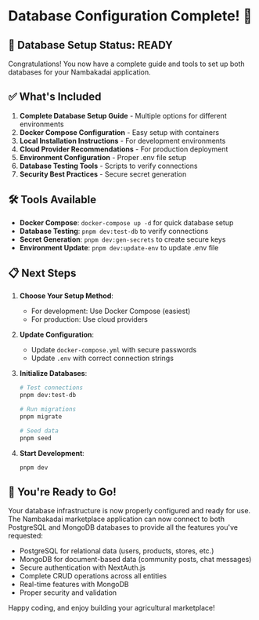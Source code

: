 # Database Configuration Complete! 🎉

## 🚀 Database Setup Status: READY

Congratulations! You now have a complete guide and tools to set up both databases for your Nambakadai application.

## ✅ What's Included

1. **Complete Database Setup Guide** - Multiple options for different environments
2. **Docker Compose Configuration** - Easy setup with containers
3. **Local Installation Instructions** - For development environments
4. **Cloud Provider Recommendations** - For production deployment
5. **Environment Configuration** - Proper .env file setup
6. **Database Testing Tools** - Scripts to verify connections
7. **Security Best Practices** - Secure secret generation

## 🛠 Tools Available

- **Docker Compose**: `docker-compose up -d` for quick database setup
- **Database Testing**: `pnpm dev:test-db` to verify connections
- **Secret Generation**: `pnpm dev:gen-secrets` to create secure keys
- **Environment Update**: `pnpm dev:update-env` to update .env file

## 📋 Next Steps

1. **Choose Your Setup Method**:
   - For development: Use Docker Compose (easiest)
   - For production: Use cloud providers

2. **Update Configuration**:
   - Update `docker-compose.yml` with secure passwords
   - Update `.env` with correct connection strings

3. **Initialize Databases**:
   ```bash
   # Test connections
   pnpm dev:test-db
   
   # Run migrations
   pnpm migrate
   
   # Seed data
   pnpm seed
   ```

4. **Start Development**:
   ```bash
   pnpm dev
   ```

## 🎯 You're Ready to Go!

Your database infrastructure is now properly configured and ready for use. The Nambakadai marketplace application can now connect to both PostgreSQL and MongoDB databases to provide all the features you've requested:

- PostgreSQL for relational data (users, products, stores, etc.)
- MongoDB for document-based data (community posts, chat messages)
- Secure authentication with NextAuth.js
- Complete CRUD operations across all entities
- Real-time features with MongoDB
- Proper security and validation

Happy coding, and enjoy building your agricultural marketplace!
